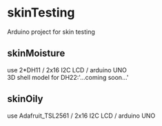 # skinTesting
Arduino project for skin testing

## skinMoisture
use 2*DH11 / 2x16 I2C LCD / arduino UNO  
3D shell model for DH22:'...coming soon...'  

## skinOily
use Adafruit_TSL2561 / 2x16 I2C LCD / arduino UNO
